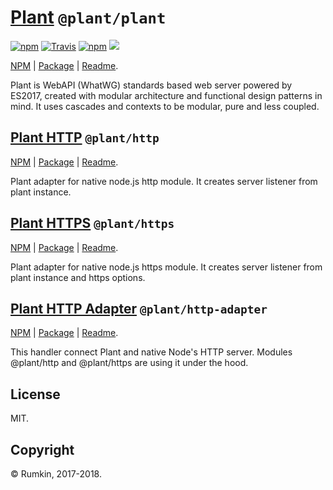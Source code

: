 # [Plant](packages/plant) `@plant/plant`

[![npm](https://img.shields.io/npm/v/@plant/plant.svg?style=flat-square)](https://npmjs.com/package/@plant/plant)
[![Travis](https://img.shields.io/travis/rumkin/plant.svg?style=flat-square)](https://travis-ci.org/rumkin/plant)
[![npm](https://img.shields.io/npm/dw/@plant/plant.svg?style=flat-square)](https://npmjs.com/package/@plant/plant)
![](https://img.shields.io/badge/size-71KiB-blue.svg?style=flat-square)

[NPM](https://npmjs.com/package/@plant/plant) |
[Package](packages/plant) | [Readme](packages/plant/readme.md).

Plant is WebAPI (WhatWG) standards based web server powered by ES2017, created with
modular architecture and functional design patterns in mind. It uses cascades
and contexts to be modular, pure and less coupled.

## [Plant HTTP](packages/http) `@plant/http`

[NPM](https://npmjs.com/package/@plant/http) |
[Package](packages/http) | [Readme](packages/http/readme.md).

Plant adapter for native node.js http module. It creates server listener from plant instance.

## [Plant HTTPS](packages/https) `@plant/https`

[NPM](https://npmjs.com/package/@plant/https) |
[Package](packages/https) | [Readme](packages/https/readme.md).

Plant adapter for native node.js https module. It creates server listener from plant instance and https options.

## [Plant HTTP Adapter](packages/http-adapter) `@plant/http-adapter`

[NPM](https://npmjs.com/package/@plant/http-adapter) |
[Package](packages/http-adapter) | [Readme](packages/http-adapter/readme.md).

This handler connect Plant and native Node's HTTP server. Modules @plant/http and @plant/https are using it under the hood.

## License

MIT.

## Copyright

&copy; Rumkin, 2017-2018.
